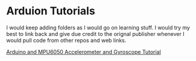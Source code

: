 # Arduion Tutorials
I would keep adding folders as I would go on learning stuff. I would try my best to link back and give due credit to the orignal publisher whenever I would pull code from other repos and web links.

[Arduino and MPU6050 Accelerometer and Gyroscope Tutorial](https://howtomechatronics.com/tutorials/arduino/arduino-and-mpu6050-accelerometer-and-gyroscope-tutorial)
